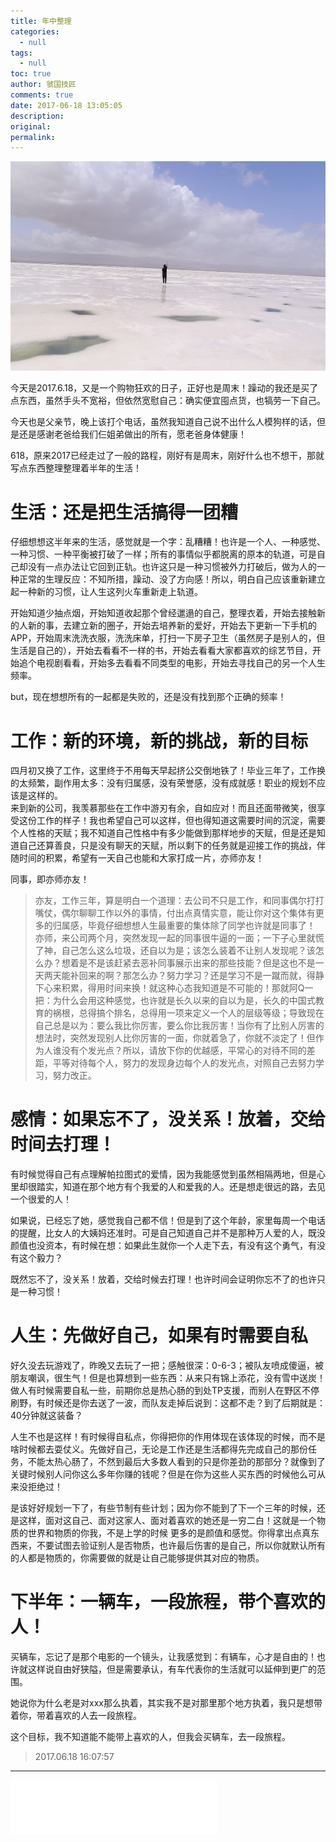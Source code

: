 ```yaml
---
title: 年中整理
categories:
  - null
tags:
  - null
toc: true
author: 虢国技匠
comments: true
date: 2017-06-18 13:05:05
description:
original:
permalink:
---
```


![](/images/feel/WechatIMG142.jpeg)

今天是2017.6.18，又是一个购物狂欢的日子，正好也是周末！躁动的我还是买了点东西，虽然手头不宽裕，但依然宽慰自己：确实便宜囤点货，也犒劳一下自己。  

今天也是父亲节，晚上该打个电话，虽然我知道自己说不出什么人模狗样的话，但是还是感谢老爸给我们仨姐弟做出的所有，愿老爸身体健康！  

618，原来2017已经走过了一般的路程，刚好有是周末，刚好什么也不想干，那就写点东西整理整理着半年的生活！    

<!-- more -->

# 生活：还是把生活搞得一团糟

仔细想想这半年来的生活，感觉就是一个字：乱糟糟！也许是一个人、一种感觉、一种习惯、一种平衡被打破了一样；所有的事情似乎都脱离的原本的轨道，可是自己却没有一点办法让它回到正轨。也许这只是一种习惯被外力打破后，做为人的一种正常的生理反应：不知所措，躁动、没了方向感！所以，明白自己应该重新建立起一种新的习惯，让人生这列火车重新走上轨道。   

开始知道少抽点烟，开始知道收起那个曾经邋遢的自己，整理衣着，开始去接触新的人新的事，去建立新的圈子，开始去培养新的爱好，开始去下更新一下手机的APP，开始周末洗洗衣服，洗洗床单，打扫一下房子卫生（虽然房子是别人的，但生活是自己的），开始去看看不一样的书，开始去看看大家都喜欢的综艺节目，开始追个电视剧看看，开始多去看看不同类型的电影，开始去寻找自己的另一个人生频率。

but，现在想想所有的一起都是失败的，还是没有找到那个正确的频率！


# 工作：新的环境，新的挑战，新的目标

四月初又换了工作，这里终于不用每天早起挤公交倒地铁了！毕业三年了，工作换的太频繁，副作用太多：没有归属感，没有荣誉感，没有成就感！职业的规划不应该是这样的。     
来到新的公司，我羡慕那些在工作中游刃有余，自如应对！而且还面带微笑，很享受这份工作的样子！我也希望自己可以这样，但也得知道这需要时间的沉淀，需要个人性格的天赋；我不知道自己性格中有多少能做到那样地步的天赋，但是还是知道自己还算善良，只是没有聊天的天赋，所以剩下的任务就是迎接工作的挑战，伴随时间的积累，希望有一天自己也能和大家打成一片，亦师亦友！

同事，即亦师亦友！
> 亦友，工作三年，算是明白一个道理：去公司不只是工作，和同事偶尔打打嘴仗，偶尔聊聊工作以外的事情，付出点真情实意，能让你对这个集体有更多的归属感，毕竟仔细想想人生最重要的集体除了同学也许就是同事了！
> 亦师，来公司两个月，突然发现一起的同事很牛逼的一面；一下子心里就慌了神，自己怎么这么垃圾，还自以为是；该怎么装着不让别人发现呢？该怎么办？想着是不是该赶紧去恶补同事展示出来的那些技能？但是这也不是一天两天能补回来的啊？那怎么办？努力学习？还是学习不是一蹴而就，得静下心来积累，得用时间来换！就这种心态我知道是不可能的！那就阿Q一把：为什么会用这种感觉，也许就是长久以来的自以为是，长久的中国式教育的祸根，总得搞个排名，总得用一项来定义一个人的层级等级；导致现在自己总是以为：要么我比你厉害，要么你比我厉害！当你有了比别人厉害的想法时，突然发现别人比你厉害的一面，你就着急了，你就不淡定了！但作为人谁没有个发光点？所以，请放下你的优越感，平常心的对待不同的差距，平等对待每个人，努力的发现身边每个人的发光点，对照自己去努力学习，努力改正。


# 感情：如果忘不了，没关系！放着，交给时间去打理！

有时候觉得自己有点理解帕拉图式的爱情，因为我能感觉到虽然相隔两地，但是心里却很踏实，知道在那个地方有个我爱的人和爱我的人。还是想走很远的路，去见一个很爱的人！

如果说，已经忘了她，感觉我自己都不信！但是到了这个年龄，家里每周一个电话的提醒，比女人的大姨妈还准时。可是自己知道自己并不是那种万人爱的人，既没颜值也没资本，有时候在想：如果此生就你一个人走下去，有没有这个勇气，有没有这个毅力？

既然忘不了，没关系！放着，交给时候去打理！也许时间会证明你忘不了的也许只是一种习惯！


# 人生：先做好自己，如果有时需要自私

好久没去玩游戏了，昨晚又去玩了一把；感触很深：0-6-3；被队友喷成傻逼，被朋友嘲讽，很生气！但是也算想到一些东西：从来只有锦上添花，没有雪中送炭！做人有时候需要自私一些，前期你总是热心肠的到处TP支援，而别人在野区不停刷野，有时候还是你去送了一波，而队友走掉后说到：这都不走？到了后期就是：40分钟就这装备？

人生不也是这样！有时候得自私点，你得把你的作用体现在该体现的时候，而不是啥时候都去耍仗义。先做好自己，无论是工作还是生活都得先完成自己的那份任务，不能太热心肠了，不然到最后大多数人看到的只是你差劲的那部分？就像到了关键时候别人问你这么多年你赚的钱呢？但是在你为这些人买东西的时候他么可从来没拒绝过！

是该好好规划一下了，有些节制有些计划；因为你不能到了下一个三年的时候，还是这样，面对这自己、面对这家人、面对着喜欢的她还是一穷二白！这就是一个物质的世界和物质的你我，不是上学的时候 更多的是颜值和感觉。你得拿出点真东西来，不要试图去验证别人是否物质，也许最后伤害的是自己，所以你就默认所有的人都是物质的，你需要做的就是让自己能够提供其对应的物质。

# 下半年：一辆车，一段旅程，带个喜欢的人！

买辆车，忘记了是那个电影的一个镜头，让我感觉到：有辆车，心才是自由的！也许就这样说自由好狭隘，但是需要承认，有车代表你的生活就可以延伸到更广的范围。     

她说你为什么老是对xxx那么执着，其实我不是对那里那个地方执着，我只是想带着你，带着喜欢的人去一段旅程。

这个目标，我不知道能不能带上喜欢的人，但我会买辆车，去一段旅程。

> 2017.06.18 16:07:57

----

<iframe frameborder="no" border="0" marginwidth="0" marginheight="0" width=330 height=86 src="//music.163.com/outchain/player?type=2&id=26508186&auto=1&height=66"></iframe>
